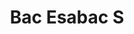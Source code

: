 ---
title: Bac Esabac S
begin: 2015-09-01
graduation: 2017-07-30
schoolName: Lycée Français Victor Hugo
city: Florence
country: Italy
logo: /florence.webp
---